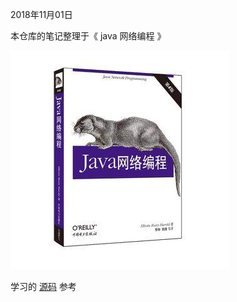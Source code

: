 2018年11月01日

本仓库的笔记整理于《 java 网络编程 》

![java网络编程](./images/java网络编程.jpg)

学习的 [源码](http://www.cafeaulait.org/books/jnp4/examples/index.html) 参考